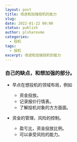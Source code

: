 ```yaml
---
layout: post
title: 改进和加强投机的能力
slug: 
date: 2022-01-22 00:00
status: publish
author: plsharevme
categories: 
  - 投机
tags: 
  - 投机
excerpt: 改进和加强投机的能力
---
```


### 自己的缺点，和想加强的部分。

- 早点在想投机的领域布局，例如
  - 资金投放。
  - 记录报价行情表。
  - 了解投机对象的方方面面。

- 资金的管理，风险的控制。
  - 盈亏比，资金投放比例。
  - 可以承受风险的能力。
